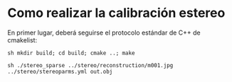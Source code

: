 # Como realizar la calibración estereo

En primer lugar, deberá seguirse el protocolo estándar de C++ de cmakelist: 

``sh
mkdir build; cd build; cmake ..; make
``

``sh
./stereo_sparse ../stereo/reconstruction/m001.jpg ../stereo/stereoparms.yml out.obj
``

